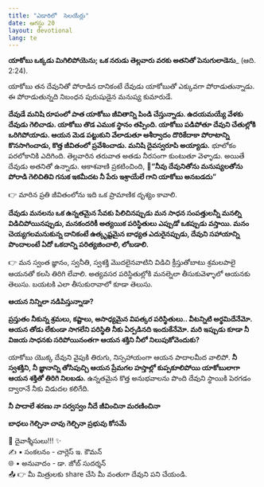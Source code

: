 ```yaml
---
title: "ఎడారిలో  సెలయేర్లు"
date: ఆగస్టు 20
layout: devotional
lang: te
---
```


**యాకోబు ఒక్కడు మిగిలిపోయెను; ఒక నరుడు తెల్లవారు వరకు అతనితో పెనుగులాడెను**_ (ఆది. 2:24). 

యాకోబు తన దేవునితో పోరాడిన దానికంటే దేవుడు యాకోబుతో ఎక్కువగా పోరాడుతున్నాడు. ఈ పోరాడుతున్నది నిబంధన పురుషుడైన మనుష్య కుమారుడే. 

**దేవుడే మనిషి రూపంలో పాత యాకోబు జీవితాన్ని పిండి చేస్తున్నాడు. ఉదయమయ్యే వేళకు దేవుడు గెలిచాడు. యాకోబు తొడ ఎముక స్థానం తప్పింది. యాకోబు పడిపోతూ దేవుని చేతుల్లోకి ఒరిగిపోయాడు. ఆయన మెడ పట్టుకుని వేలాడుతూ ఆశీర్వాదం దొరికేదాకా పోరాటాన్ని కొనసాగించాడు, కొత్త జీవితంలో ప్రవేశించాడు. మనిషి దైవస్వరూపి  అయ్యాడు.** భూలోకం పరలోకానికి ఎదిగింది. తెల్లవారిన తరువాత అతడు నీరసంగా కుంటుతూ వెళ్ళాడు. అయితే దేవుడు అతనితో ఉన్నాడు. ఆకాశవాణి ప్రకటించింది, 
**📖“నీవు దేవునితోను మనుష్యలతోను పోరాడి గెలిచితివి గనుక ఇకమీదట నీ పేరు ఇశ్రాయేలే గాని యాకోబు అనబడదు”**

👉 మారిన ప్రతి జీవితంలోను ఇది ఒక ప్రామాణిక దృశ్యం కావాలి. 

**దేవుడు మనలను ఒక ఉన్నతమైన సేవకు పిలిచినప్పుడు మన సాధన సంపత్తులన్నీ మనల్ని విడిచిపోయినప్పుడు, మనకందరికీ అత్యయిక పరిస్థితులు ఎప్పుడో ఒకప్పుడు వస్తాయి. మనం చెయ్యగలమనుకున్న దానికంటే ఉత్కృష్టమైన బాధ్యత ఎదురైనప్పుడు, దేవుని సహాయాన్ని పొందాలంటే ఏదో ఒకదాన్ని పరిత్యజించాలి, లోబడాలి.**

👉 మన స్వంత జ్ఞానం, స్వనీతి, స్వశక్తి మొదలైనవాటిని విడిచి క్రీస్తుతోబాటు శ్రమలపాలై ఆయనతో కలసి తిరిగి లేవాలి. అత్యవసర పరిస్థితుల్లోకి మనల్నెలా తీసుకువెళ్ళాలో ఆయనకు తెలుసు. బయటకి ఎలా తీసుకురావాలో కూడా తెలుసు.

**ఆయన నిన్నిలా నడిపిస్తున్నాడా?** 

**ప్రస్తుతం నీకున్న శ్రమలు, కష్టాలు, అసాధ్యమైన విపత్కర పరిస్థితులు.. వీటన్నిటి అర్థమిదేనేమో. ఆయన తోడు లేకుండా సాగలేని పరిస్థితి నీకు ఏర్పడినది ఇందుకేనేమో. మరి ఇప్పుడు కూడా నీ విజయ సాధనకు సరిపోయినంతగా ఆయన శక్తిని నీలో నిలుపుకోవెందుకు?**

యాకోబు యొక్క దేవుని వైపుకి తిరుగు, నిస్సహాయంగా ఆయన పాదాలమీద వాలిపో. **నీ స్వశక్తిని, నీ జ్ఞానాన్ని తోసిపుచ్చి ఆయన ప్రేమగల హస్తాల్లో కుప్పకూలిపోయి యాకోబులాగా ఆయన శక్తితో తిరిగి నిలబడు.** ఉన్నతమైన కొత్త అనుభవాలను పొంది దేవుని స్థాయికి పెరగడం ద్వారానే నీకు విడుదల కలిగేది. 

**నీ పాదాలే శరణు నా సర్వస్వం నీదే జీవించినా మరణించినా**

**బాధలు గెల్చినా చావు గెల్చినా ప్రభువు కోసమే**

<div class="blessing">🙏 <span class="bless-text">దైవాశ్శీసులు!!!</span> ✨</div>

<div class="credit">✍️ <span class="credit-text">▪ సంకలనం - చార్లెస్ ఇ. కౌమన్</span></div>
<div class="credit">🌐 <span class="credit-text">▪ అనువాదం - డా. జోబ్ సుదర్శన్</span></div>


<div class="share">📤 👉 <span class="share-text">మీ మిత్రులకు share చేసి మీ వంతుగా దేవుని పని చేయండి.</span></div>
